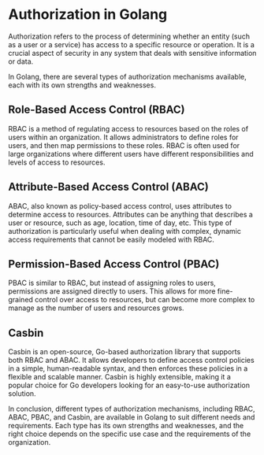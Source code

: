 # **Authorization in Golang**

Authorization refers to the process of determining whether an entity (such as a user or a service) has access to a specific resource or operation. It is a crucial aspect of security in any system that deals with sensitive information or data.

In Golang, there are several types of authorization mechanisms available, each with its own strengths and weaknesses.

## **Role-Based Access Control (RBAC)**

RBAC is a method of regulating access to resources based on the roles of users within an organization. It allows administrators to define roles for users, and then map permissions to these roles. RBAC is often used for large organizations where different users have different responsibilities and levels of access to resources.

## **Attribute-Based Access Control (ABAC)**

ABAC, also known as policy-based access control, uses attributes to determine access to resources. Attributes can be anything that describes a user or resource, such as age, location, time of day, etc. This type of authorization is particularly useful when dealing with complex, dynamic access requirements that cannot be easily modeled with RBAC.

## **Permission-Based Access Control (PBAC)**

PBAC is similar to RBAC, but instead of assigning roles to users, permissions are assigned directly to users. This allows for more fine-grained control over access to resources, but can become more complex to manage as the number of users and resources grows.

## **Casbin**

Casbin is an open-source, Go-based authorization library that supports both RBAC and ABAC. It allows developers to define access control policies in a simple, human-readable syntax, and then enforces these policies in a flexible and scalable manner. Casbin is highly extensible, making it a popular choice for Go developers looking for an easy-to-use authorization solution.

In conclusion, different types of authorization mechanisms, including RBAC, ABAC, PBAC, and Casbin, are available in Golang to suit different needs and requirements. Each type has its own strengths and weaknesses, and the right choice depends on the specific use case and the requirements of the organization.
